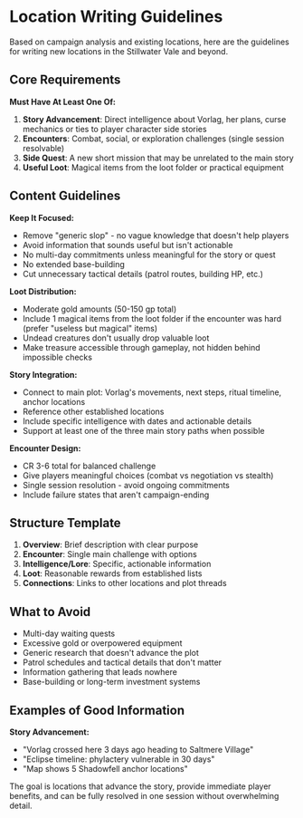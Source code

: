 # Location Writing Guidelines

Based on campaign analysis and existing locations, here are the guidelines for writing new locations in the Stillwater Vale and beyond.

## Core Requirements

**Must Have At Least One Of:**
1. **Story Advancement**: Direct intelligence about Vorlag, her plans, curse mechanics or ties to player character side stories
2. **Encounters**: Combat, social, or exploration challenges (single session resolvable)
3. **Side Quest**: A new short mission that may be unrelated to the main story
4. **Useful Loot**: Magical items from the loot folder or practical equipment

## Content Guidelines

**Keep It Focused:**
- Remove "generic slop" - no vague knowledge that doesn't help players
- Avoid information that sounds useful but isn't actionable
- No multi-day commitments unless meaningful for the story or quest
- No extended base-building
- Cut unnecessary tactical details (patrol routes, building HP, etc.)

**Loot Distribution:**
- Moderate gold amounts (50-150 gp total)
- Include 1 magical items from the loot folder if the encounter was hard (prefer "useless but magical" items)
- Undead creatures don't usually drop valuable loot
- Make treasure accessible through gameplay, not hidden behind impossible checks

**Story Integration:**
- Connect to main plot: Vorlag's movements, next steps, ritual timeline, anchor locations
- Reference other established locations
- Include specific intelligence with dates and actionable details
- Support at least one of the three main story paths when possible

**Encounter Design:**
- CR 3-6 total for balanced challenge
- Give players meaningful choices (combat vs negotiation vs stealth)
- Single session resolution - avoid ongoing commitments
- Include failure states that aren't campaign-ending

## Structure Template

1. **Overview**: Brief description with clear purpose
2. **Encounter**: Single main challenge with options
3. **Intelligence/Lore**: Specific, actionable information
4. **Loot**: Reasonable rewards from established lists
5. **Connections**: Links to other locations and plot threads

## What to Avoid

- Multi-day waiting quests
- Excessive gold or overpowered equipment
- Generic research that doesn't advance the plot
- Patrol schedules and tactical details that don't matter
- Information gathering that leads nowhere
- Base-building or long-term investment systems

## Examples of Good Information

**Story Advancement:**
- "Vorlag crossed here 3 days ago heading to Saltmere Village"
- "Eclipse timeline: phylactery vulnerable in 30 days"
- "Map shows 5 Shadowfell anchor locations"

The goal is locations that advance the story, provide immediate player benefits, and can be fully resolved in one session without overwhelming detail.